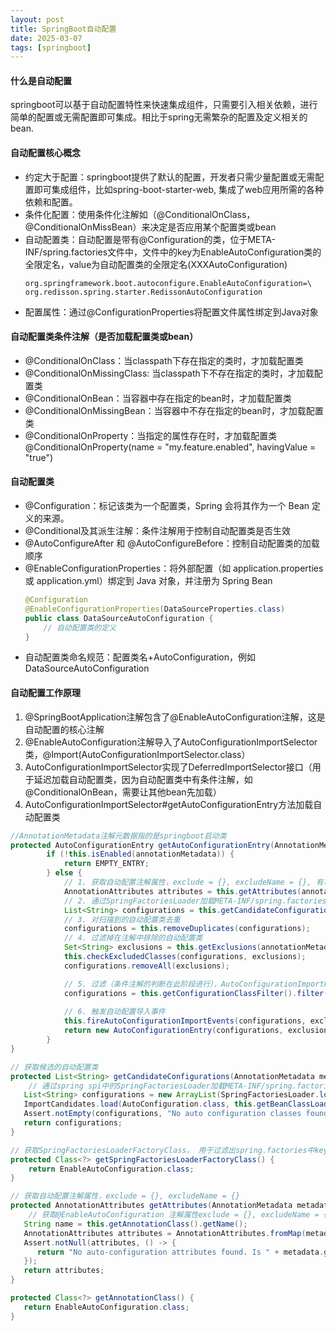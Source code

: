 ```yaml
---
layout: post
title: SpringBoot自动配置
date: 2025-03-07
tags: [springboot]
---
```


#### 什么是自动配置
springboot可以基于自动配置特性来快速集成组件，只需要引入相关依赖，进行简单的配置或无需配置即可集成。相比于spring无需繁杂的配置及定义相关的bean.

#### 自动配置核心概念
- 约定大于配置：springboot提供了默认的配置，开发者只需少量配置或无需配置即可集成组件，比如spring-boot-starter-web, 集成了web应用所需的各种依赖和配置。
- 条件化配置：使用条件化注解如（@ConditionalOnClass，@ConditionalOnMissBean）来决定是否应用某个配置类或bean
- 自动配置类：自动配置是带有@Configuration的类，位于META-INF/spring.factories文件中，文件中的key为EnableAutoConfiguration类的全限定名，value为自动配置类的全限定名(XXXAutoConfiguration)
    ```properties
    org.springframework.boot.autoconfigure.EnableAutoConfiguration=\
    org.redisson.spring.starter.RedissonAutoConfiguration
    ```
- 配置属性：通过@ConfigurationProperties将配置文件属性绑定到Java对象

#### 自动配置类条件注解（是否加载配置类或bean）
- @ConditionalOnClass：当classpath下存在指定的类时，才加载配置类
- @ConditionalOnMissingClass: 当classpath下不存在指定的类时，才加载配置类
- @ConditionalOnBean：当容器中存在指定的bean时，才加载配置类
- @ConditionalOnMissingBean：当容器中不存在指定的bean时，才加载配置类
- @ConditionalOnProperty：当指定的属性存在时，才加载配置类 @ConditionalOnProperty(name = "my.feature.enabled", havingValue = "true")

#### 自动配置类
- @Configuration：标记该类为一个配置类，Spring 会将其作为一个 Bean 定义的来源。
- @Conditional及其派生注解：条件注解用于控制自动配置类是否生效
- @AutoConfigureAfter 和 @AutoConfigureBefore：控制自动配置类的加载顺序
- @EnableConfigurationProperties：将外部配置（如 application.properties 或 application.yml）绑定到 Java 对象，并注册为 Spring Bean
    ```java
    @Configuration
    @EnableConfigurationProperties(DataSourceProperties.class)
    public class DataSourceAutoConfiguration {
        // 自动配置类的定义
    }
    ```
- 自动配置类命名规范：配置类名+AutoConfiguration，例如DataSourceAutoConfiguration

#### 自动配置工作原理
1. @SpringBootApplication注解包含了@EnableAutoConfiguration注解，这是自动配置的核心注解
2. @EnableAutoConfiguration注解导入了AutoConfigurationImportSelector类，@Import(AutoConfigurationImportSelector.class）
3. AutoConfigurationImportSelector实现了DeferredImportSelector接口（用于延迟加载自动配置类，因为自动配置类中有条件注解，如@ConditionalOnBean，需要让其他bean先加载） 
4. AutoConfigurationImportSelector#getAutoConfigurationEntry方法加载自动配置类
```java
//AnnotationMetadata注解元数据指的是springboot启动类
protected AutoConfigurationEntry getAutoConfigurationEntry(AnnotationMetadata annotationMetadata) {
        if (!this.isEnabled(annotationMetadata)) {
            return EMPTY_ENTRY;
        } else {
            // 1. 获取自动配置注解属性，exclude = {}, excludeName = {}, 有可能需要排除一些自动配置类
            AnnotationAttributes attributes = this.getAttributes(annotationMetadata);
            // 2. 通过SpringFactoriesLoader加载META-INF/spring.factories文件中的配置类（仅获取自动配置类）
            List<String> configurations = this.getCandidateConfigurations(annotationMetadata, attributes);
            // 3. 对扫描到的自动配置类去重
            configurations = this.removeDuplicates(configurations);
            // 4. 过滤掉在注解中排除的自动配置类
            Set<String> exclusions = this.getExclusions(annotationMetadata, attributes);
            this.checkExcludedClasses(configurations, exclusions);
            configurations.removeAll(exclusions);

            // 5. 过滤（条件注解的判断在此阶段进行），AutoConfigurationImportFilter#mach 通过条件注解判断是否加载自动配置类
            configurations = this.getConfigurationClassFilter().filter(configurations);
            
            // 6. 触发自动配置导入事件
            this.fireAutoConfigurationImportEvents(configurations, exclusions);
            return new AutoConfigurationEntry(configurations, exclusions);
        }
}

// 获取候选的自动配置类
protected List<String> getCandidateConfigurations(AnnotationMetadata metadata, AnnotationAttributes attributes) {
    // 通过spring spi中的SpringFactoriesLoader加载META-INF/spring.factories文件中的自动配置类，key为EnableAutoConfiguration类全限定名
   List<String> configurations = new ArrayList(SpringFactoriesLoader.loadFactoryNames(this.getSpringFactoriesLoaderFactoryClass(), this.getBeanClassLoader()));
   ImportCandidates.load(AutoConfiguration.class, this.getBeanClassLoader()).forEach(configurations::add);
   Assert.notEmpty(configurations, "No auto configuration classes found in META-INF/spring.factories nor in META-INF/spring/org.springframework.boot.autoconfigure.AutoConfiguration.imports. If you are using a custom packaging, make sure that file is correct.");
   return configurations;
}

// 获取SpringFactoriesLoaderFactoryClass， 用于过滤出spring.factories中key为EnableAutoConfiguration类全限定名的自动配置类
protected Class<?> getSpringFactoriesLoaderFactoryClass() {
    return EnableAutoConfiguration.class;
}

// 获取自动配置注解属性，exclude = {}, excludeName = {}
protected AnnotationAttributes getAttributes(AnnotationMetadata metadata) {
    // 获取@EnableAutoConfiguration 注解属性exclude = {}, excludeName = {}
   String name = this.getAnnotationClass().getName();
   AnnotationAttributes attributes = AnnotationAttributes.fromMap(metadata.getAnnotationAttributes(name, true));
   Assert.notNull(attributes, () -> {
      return "No auto-configuration attributes found. Is " + metadata.getClassName() + " annotated with " + ClassUtils.getShortName(name) + "?";
   });
   return attributes;
}

protected Class<?> getAnnotationClass() {
   return EnableAutoConfiguration.class;
}
```

